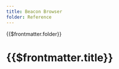 ```yaml
---
title: Beacon Browser
folder: Reference
---
```


<TitleSpan>{{$frontmatter.folder}}</TitleSpan>

# {{$frontmatter.title}}

<VersionWarning/>

<beacons-browser2-BeaconList2/>
